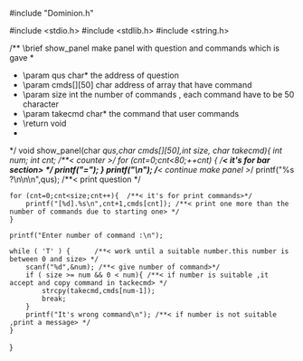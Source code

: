 #include "Dominion.h"

#include <stdio.h>
#include <stdlib.h>
#include <string.h>

/** \brief show_panel make panel with question and commands which is gave
 *
 * \param qus char* the address of question
 * \param cmds[][50] char address of array that have command
 * \param size int the number of commands , each command have to be 50 character
 * \param takecmd char* the command that user commands
 * \return void
 *
 */
void show_panel(char *qus,char cmds[][50],int size, char *takecmd){
    int num;
    int cnt;  /**< counter >*/
    for (cnt=0;cnt<80;++cnt) {   /**< it's for bar section> */
        printf("=");
    }
    printf("\n");  /**< continue make panel >*/
    printf("%s ?\n\n\n",qus); /**< print question */

    for (cnt=0;cnt<size;cnt++){  /**< it's for print commands>*/
        printf("[%d].%s\n",cnt+1,cmds[cnt]); /**< print one more than the number of commands due to starting one> */
    }

    printf("Enter number of command :\n");

    while ( 'T' ) {      /**< work until a suitable number.this number is between 0 and size> */
        scanf("%d",&num); /**< give number of command>*/
        if ( size >= num && 0 < num){ /**< if number is suitable ,it accept and copy command in tackecmd> */
            strcpy(takecmd,cmds[num-1]);
            break;
        }
        printf("It's wrong command\n"); /**< if number is not suitable ,print a message> */
    }

}
